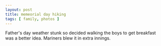 ```yaml
---
layout: post
title: memeorial day hiking
tags: [ family, photos ]
---
```


Father's day weather stunk so decided walking the boys to get breakfast was a better idea. Mariners blew it in extra innings.

<script src="https://cdn.jsdelivr.net/npm/publicalbum@latest/embed-ui.min.js" async></script>
<div class="pa-gallery-player-widget" style="width:75%; height:480px; display:none;"
  data-link="https://photos.app.goo.gl/HPWw9JhsDVPP3Pmt6"
  data-title="father&#39;s Day breakfast "
  data-description="13 new items added to shared album">
  <object data="https://lh3.googleusercontent.com/ZLh8d-KXlt6f4qwcZHpjfBllVD4wgnT3TfuuKT6mUflQqrGIGjo314HuhegEJcnGcDq99rkjYdUZNtisS-zZXljmYSdb4mkatprLMgMt2KbcDtjUuOM5ygmDwoPkdPqxqiTRsKPHfWU=w1920-h1080"></object>
  <object data="https://lh3.googleusercontent.com/uMlLdRF5K9nk5eVeOgoJ9GWfwlfeCccTgjT0Pr0VQBKdbYFpeNfVcAc3R0J-H65h6sCKlImZN9_PGHGDqHoliDDJq0LMehCUpcIg93RUlVyIooayPbLlzwLkmYodloXAm6jHRyuQLHY=w1920-h1080"></object>
  <object data="https://lh3.googleusercontent.com/9kl2H_BEANHVhlKuiPUxAO-JtFHxhog2BePOyEP7Epq72JFAl9loKVdA3-zBQMZRQKzU5zxZEw4rhm3hjUru3eCEvQanHqMkb86QXAF0B_-4saiHJQBdljJplyoLzGPGNGz97IrK0R4=w1920-h1080"></object>
  <object data="https://lh3.googleusercontent.com/dbCZoh0fQ0cDQTlFzQYnNgOsD9kl99-j-DzH9V89wiASYjMHg74YtFYw1DEz1h92u5NdYcpEuHbgEer8ib9Lkm8wdVV-_aFQig4qpvDCrvxefBUJqJGIB-V2jqA-TkInUdnWQSZ5HNk=w1920-h1080"></object>
  <object data="https://lh3.googleusercontent.com/_fe7cb_fqxaQ_VwOxD1flRGqRyz0K4b-jxtSuVk7G5xXNuGVDDUkEmG_ovt1eQbv6VbY2WUFhYFnQFee02Aq_Hhi9GtHouldK9KT3-LdP2iXQeb5H5TWXmX9iWffd2groICN3PFMWv4=w1920-h1080"></object>
  <object data="https://lh3.googleusercontent.com/drPH4E34guHXpvfOAOOZeh43D0iqCt581_rC5V8xckBxWyoQvHIBpjsrZo0wd44o-wFQHLtT-ulv5VhaYEnSBsDxlGUjZM98gRj8Jxaa0O-1A_-ino7CLEuy8QIhw_A0MyJ5yL3FBEM=w1920-h1080"></object>
  <object data="https://lh3.googleusercontent.com/aZ7XaOYmkuENTwV6zRctw5boezXKeFtF-f2lMDjupI23Q1Wsy3BGM4q55Mhl7ieMKVwU03qeq56QJixr5yEhMLIn1O4Kp-Ti34fEhUryY-_Y6FDc4fWM1hYxHzzKlWXNvDOghB10fsU=w1920-h1080"></object>
  <object data="https://lh3.googleusercontent.com/Tkr4liNJmpjHbJ58olDk6mUV0UTgFghhFGzde8lFVOSEz4CvqbYnobbI21ka2Q53dClxN9rh44ASKxsqcj1b2EdLhi2Gt2ljcCun0OPL6Xf4szlSvlgY90DxUGX_NJvxdPwqQbcAHYQ=w1920-h1080"></object>
  <object data="https://lh3.googleusercontent.com/CWfOO3U27JTMfITbAjrBaEYlQAtPXm97LGXok84IJWkrur4hl_WxvtqbXH2svpaJXgmUWqj2K9isBblDeJeU3Op-Xwm3FRTEWgdTteMNnxochCudMRytYf53Y33LOchwruUwHZE3QNc=w1920-h1080"></object>
  <object data="https://lh3.googleusercontent.com/RQTW0FZU8cxZ2piunSYQ72wFx7yf90Xob5Tc94g_Oaxu33dZATNvdQXikDlwSXevTd3NAneT25IdWGw5a6M5etLHRkfq5M9qrTKbb5YjLx9d5OPKFYf3TPa4_Jvv-llaE1R8ge6Rd5I=w1920-h1080"></object>
  <object data="https://lh3.googleusercontent.com/nshODZ3ASs7L1QKYMsSA3bQiL5zV1e9q6fGyTDOer2Li1tsaS_9wNVRzZ7sEoUTegbSh21dIGjLLAsXt2EX3wv5hkqiEgDKOYe7o4d8scxOwPaRRpBtUzKbIDpqcvnFimRfFE2RoSWs=w1920-h1080"></object>
  <object data="https://lh3.googleusercontent.com/1pYwsfHFm9yU535_yG-nChZwlGCgA2lnrZodMgoo6UXuHvWSbfhAF4WacCIfl9cgnEQGD9zrGTFSB-pnJ3-z3ewnXG9sCV68WaPrxztHCodbrllZUeLbgyR7jNgyrl4Xq2__A-OQ6Ks=w1920-h1080"></object>
  <object data="https://lh3.googleusercontent.com/aUrVPWms5GkhNMIRVqeJbljWApf6JQSO1ED_BkCw6MKp3Vh33pubGvKLxBoToXRcaWyiW1QNgCwfwq3ddh4PFk-31CIvicr36ItHl9aZx5nRkttPKwqz52iRTg0rq3XdUea78IMcsOw=w1920-h1080"></object>
</div>
